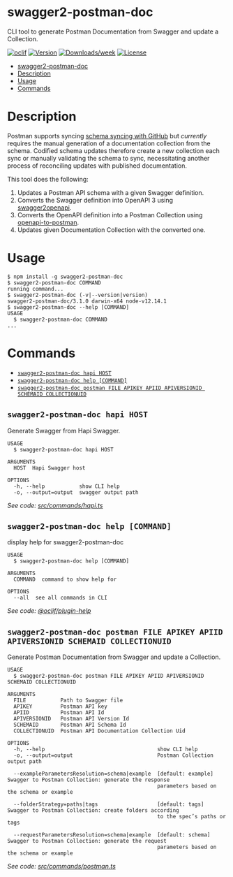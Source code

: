 # swagger2-postman-doc

CLI tool to generate Postman Documentation from Swagger and update a Collection.

[![oclif](https://img.shields.io/badge/cli-oclif-brightgreen.svg)](https://oclif.io)
[![Version](https://img.shields.io/npm/v/swagger2-postman-doc.svg)](https://npmjs.org/package/swagger2-postman-doc)
[![Downloads/week](https://img.shields.io/npm/dw/swagger2-postman-doc.svg)](https://npmjs.org/package/swagger2-postman-doc)
[![License](https://img.shields.io/npm/l/swagger2-postman-doc.svg)](https://github.com/auzwang/swagger2-postman-doc/blob/master/package.json)

<!-- toc -->

- [swagger2-postman-doc](#swagger2-postman-doc)
- [Description](#description)
- [Usage](#usage)
- [Commands](#commands)
<!-- tocstop -->

# Description

<!-- description -->

Postman supports syncing [schema syncing with GitHub](https://learning.postman.com/docs/integrations/available-integrations/github/#syncing-your-api-schemas-on-github)
but _currently_ requires the manual generation of a documentation collection from the
schema. Codified schema updates therefore create a new collection each sync or manually
validating the schema to sync, necessitating another process of reconciling updates with
published documentation.

This tool does the following:

1. Updates a Postman API schema with a given Swagger definition.
2. Converts the Swagger definition into OpenAPI 3 using [swagger2openapi](https://github.com/Mermade/oas-kit/blob/master/packages/swagger2openapi/).
3. Converts the OpenAPI definition into a Postman Collection using [openapi-to-postman](https://github.com/localz/openapi-to-postman).
4. Updates given Documentation Collection with the converted one.

<!-- descriptionstop -->

# Usage

<!-- usage -->

```sh-session
$ npm install -g swagger2-postman-doc
$ swagger2-postman-doc COMMAND
running command...
$ swagger2-postman-doc (-v|--version|version)
swagger2-postman-doc/3.1.0 darwin-x64 node-v12.14.1
$ swagger2-postman-doc --help [COMMAND]
USAGE
  $ swagger2-postman-doc COMMAND
...
```

<!-- usagestop -->

# Commands

<!-- commands -->

- [`swagger2-postman-doc hapi HOST`](#swagger2-postman-doc-hapi-host)
- [`swagger2-postman-doc help [COMMAND]`](#swagger2-postman-doc-help-command)
- [`swagger2-postman-doc postman FILE APIKEY APIID APIVERSIONID SCHEMAID COLLECTIONUID`](#swagger2-postman-doc-postman-file-apikey-apiid-apiversionid-schemaid-collectionuid)

## `swagger2-postman-doc hapi HOST`

Generate Swagger from Hapi Swagger.

```
USAGE
  $ swagger2-postman-doc hapi HOST

ARGUMENTS
  HOST  Hapi Swagger host

OPTIONS
  -h, --help           show CLI help
  -o, --output=output  swagger output path
```

_See code: [src/commands/hapi.ts](https://github.com/auzwang/swagger2-postman-doc/blob/v3.1.0/src/commands/hapi.ts)_

## `swagger2-postman-doc help [COMMAND]`

display help for swagger2-postman-doc

```
USAGE
  $ swagger2-postman-doc help [COMMAND]

ARGUMENTS
  COMMAND  command to show help for

OPTIONS
  --all  see all commands in CLI
```

_See code: [@oclif/plugin-help](https://github.com/oclif/plugin-help/blob/v3.2.0/src/commands/help.ts)_

## `swagger2-postman-doc postman FILE APIKEY APIID APIVERSIONID SCHEMAID COLLECTIONUID`

Generate Postman Documentation from Swagger and update a Collection.

```
USAGE
  $ swagger2-postman-doc postman FILE APIKEY APIID APIVERSIONID SCHEMAID COLLECTIONUID

ARGUMENTS
  FILE           Path to Swagger file
  APIKEY         Postman API key
  APIID          Postman API Id
  APIVERSIONID   Postman API Version Id
  SCHEMAID       Postman API Schema Id
  COLLECTIONUID  Postman API Documentation Collection Uid

OPTIONS
  -h, --help                                    show CLI help
  -o, --output=output                           Postman Collection output path

  --exampleParametersResolution=schema|example  [default: example] Swagger to Postman Collection: generate the response
                                                parameters based on the schema or example

  --folderStrategy=paths|tags                   [default: tags] Swagger to Postman Collection: create folders according
                                                to the spec’s paths or tags

  --requestParametersResolution=schema|example  [default: schema] Swagger to Postman Collection: generate the request
                                                parameters based on the schema or example
```

_See code: [src/commands/postman.ts](https://github.com/auzwang/swagger2-postman-doc/blob/v3.1.0/src/commands/postman.ts)_

<!-- commandsstop -->
